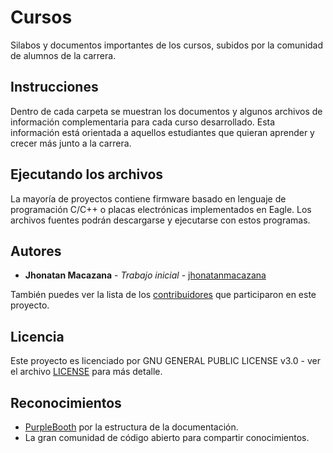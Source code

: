 # Cursos

Silabos y documentos importantes de los cursos, subidos por la comunidad de alumnos de la carrera.

## Instrucciones

Dentro de cada carpeta se muestran los documentos y algunos archivos de información complementaria para cada curso desarrollado. Esta información está orientada a aquellos estudiantes que quieran aprender y crecer más junto a la carrera.


## Ejecutando los archivos

La mayoría de proyectos contiene firmware basado en lenguaje de programación C/C++ o placas electrónicas implementados en Eagle. Los archivos fuentes podrán descargarse y ejecutarse con estos programas.


## Autores

* **Jhonatan Macazana** - *Trabajo inicial* - [jhonatanmacazana](https://github.com/jhonatanmacazana)

También puedes ver la lista de los [contribuidores](https://github.com/electronica-utec/cursos/contributors) que participaron en este proyecto.

## Licencia

Este proyecto es licenciado por GNU GENERAL PUBLIC LICENSE v3.0 - ver el archivo [LICENSE](LICENSE) para más detalle.

## Reconocimientos

* [PurpleBooth](https://gist.github.com/PurpleBooth) por la estructura de la documentación.
* La gran comunidad de código abierto para compartir conocimientos.
